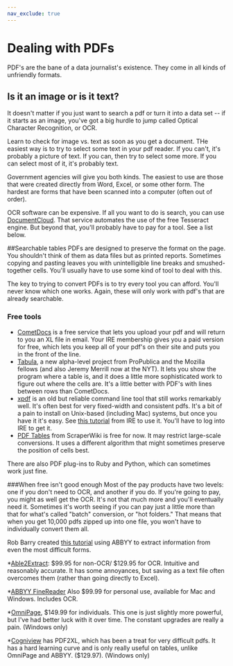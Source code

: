 ```yaml
---
nav_exclude: true
---
```


Dealing with PDFs
============

PDF's are the bane of a data journalist's existence. They come in all kinds of unfriendly formats.

## Is it an image or is it text?
It doesn't matter if you just want to search a pdf or turn it into a data set -- if it starts as an image, you've got a big hurdle to jump called Optical Character Recognition, or OCR.

Learn to check for image vs. text as soon as you get a document. THe easiest way is to try to select some text in your pdf reader. If you can't, it's probably a picture of text. If you can, then try to select some more. If you can select most of it, it's probably text.

Government agencies will give you both kinds. The easiest to use are those that were created directly from Word, Excel, or some other form. The hardest are forms that have been scanned into a computer (often out of order).

OCR software can be expensive. If all you want to do is search, you can use [DocumentCloud](http://documentcloud.org). That service automates the use of the free Tesseract engine. But beyond that, you'll probably have to pay for a tool. See a list below.

##Searchable tables
PDFs are designed to preserve the format on the page. You shouldn't think of them as data files but as printed reports. Sometimes copying and pasting leaves you with unintelligible line breaks and smushed-together cells. You'll usually have to use some kind of tool to deal with this.

The key to trying to convert PDFs is to try every tool you can afford. You'll never know which one works. Again, these will only work with pdf's that are already searchable.

### Free tools
* [CometDocs](http://www.cometdocs.com) is a free service that lets you upload your pdf and will return to you an XL file in email. Your IRE membership gives you a paid version for free, which lets you keep all of your pdf's on their site and puts you in the front of the line.
* [Tabula](http://tabula.nerdpower.org/), a new alpha-level project from ProPublica and the Mozilla fellows (and also Jeremy Merrill now at the NYT). It lets you show the program where a table is, and it does a little more sophisticated work to figure out where the cells are. It's a little better with PDF's with lines between rows than CometDocs.
* [xpdf](http://www.foolabs.com/xpdf/) is an old but reliable command line tool that still works remarkably well. It's often best for very fixed-width and consistent pdfs. It's a bit of a pain to install on Unix-based (including Mac) systems, but once you have it it's easy. See [this tutorial](http://www.ire.org/resource-center/tipsheets/3440/) from IRE to use it. You'll have to log into IRE to get it.
* [PDF Tables](http://pdftables.com) from ScraperWiki is free for now. It may restrict large-scale conversions. It uses a different algorithm that might sometimes preserve the position of cells best.

There are also PDF plug-ins to Ruby and Python, which can sometimes work just fine.

###When free isn't good enough
Most of the pay products have two levels: one if you don't need to OCR, and another if you do. If you're going to pay, you might as well get the OCR. It's not that much more and you'll eventually need it.  Sometimes it's worth seeing if you can pay just a little more than that for what's called "batch" conversion, or "hot folders." That means that when you get 10,000 pdfs zipped up into one file, you won't have to individually convert them all.

Rob Barry created [this tutorial](extracting_image_pdfs.pdf) using ABBYY to extract information from even the most difficult forms.

*[Able2Extract](http://www.investintech.com/order_main.htm): $99.95 for non-OCR/ $129.95 for OCR. Intuitive and reasonably accurate. It has some annoyances, but saving as a text file often overcomes them (rather than going directly to Excel).

*[ABBYY FineReader](http://finereader.abbyy.com/) Also $99.99 for personal use, available for Mac and Windows. Includes OCR.

*[OmniPage](http://www.nuance.com/for-individuals/by-product/omnipage/index.htm), $149.99 for individuals. This one is just slightly more powerful, but I've had better luck with it over time. The constant upgrades are really a pain.  (Windows only)

*[Cogniview](http://www.cogniview.com/) has PDF2XL, which has been a treat for very difficult pdfs. It has a hard learning curve and is only really useful on tables, unlike OmniPage and ABBYY. ($129.97). (Windows only)
